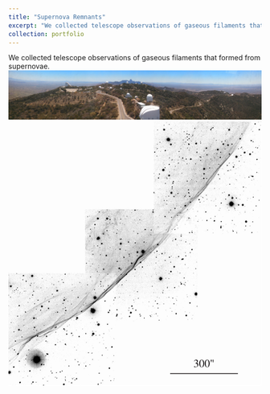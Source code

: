 ```yaml
---
title: "Supernova Remnants"
excerpt: "We collected telescope observations of gaseous filaments that formed from supernovae.<br/><img src='/images/kitt-peak.jpg'>"
collection: portfolio
---
```


We collected telescope observations of gaseous filaments that formed from supernovae.<br/><img src='/images/kitt-peak.jpg'>
<br/><img src='/images/snr_g70-0-21-5ed.jpg'>